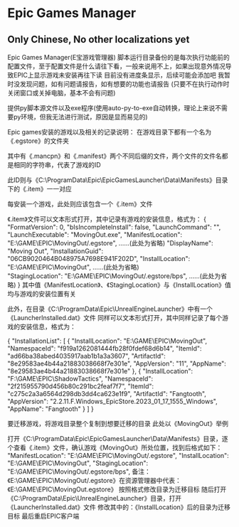 # Epic Games Manager
## Only Chinese, No other localizations yet
Epic Games Manager(E宝游戏管理器)
脚本运行目录备份的是每次执行功能前的配置文件，至于配置文件是什么请往下看，一般来说用不上，如果出现意外情况导致EPIC上显示游戏未安装再往下读
目前没有进度条显示，后续可能会添加吧
我暂时没发现问题，如有问题请报告，如有想要的功能也请报告
(只要不在执行动作时关闭窗口或关掉电脑，基本不会有问题)

提供py脚本源文件以及exe程序(使用auto-py-to-exe自动转换，理论上来说不需要py环境，但我无法进行测试，原因是显而易见的)

Epic games安装的游戏以及相关的记录说明：
在游戏目录下都有一个名为《.egstore》的文件夹

其中有《.mancpn》和《.manifest》两个不同后缀的文件，两个文件的文件名都是相同的字符串，代表了游戏的ID

此ID则与《C:\ProgramData\Epic\EpicGamesLauncher\Data\Manifests》目录下的《.item》一一对应

每安装一个游戏，此处则应该包含一个《.item》文件

《.item》文件可以文本形式打开，其中记录有游戏的安装信息，格式为：
{
	"FormatVersion": 0,
	"bIsIncompleteInstall": false,
	"LaunchCommand": "",
	"LaunchExecutable": "MovingOut.exe",
	"ManifestLocation": "E:\\GAME\\EPIC\\MovingOut/.egstore",
	……(此处为省略)
	"DisplayName": "Moving Out",
	"InstallationGuid": "06CB9020464B048975A7698E941F202D",
	"InstallLocation": "E:\\GAME\\EPIC\\MovingOut",
	……(此处为省略)	
	"StagingLocation": "E:\\GAME\\EPIC\\MovingOut/.egstore/bps",
	……(此处为省略)
}
其中值《ManifestLocation》、《StagingLocation》与《InstallLocation》值均与游戏的安装位置有关

此外，在目录《C:\ProgramData\Epic\UnrealEngineLauncher》中有一个《LauncherInstalled.dat》文件
同样可以文本形式打开，其中同样记录了每个游戏的安装信息，格式为：

{
	"InstallationList": [
		{
			"InstallLocation": "E:\\GAME\\EPIC\\MovingOut",
			"NamespaceId": "f919a1262081444fb28f0fdef68d6b14",
			"ItemId": "ad66ba38abed4035917aab1b1a3a3607",
			"ArtifactId": "8e29583ae4b44a21883038668f7e301e",
			"AppVersion": "11",
			"AppName": "8e29583ae4b44a21883038668f7e301e"
		},
		{
			"InstallLocation": "F:\\GAME\\EPIC\\ShadowTactics",
			"NamespaceId": "2f215955790d456b80c291bc2feaf7f7",
			"ItemId": "c275c2a3a6564d298db3dd4ca623e1f9",
			"ArtifactId": "Fangtooth",
			"AppVersion": "2.2.11.F.Windows_EpicStore.2023_01_17_1555_Windows",
			"AppName": "Fangtooth"
		}
	]
}

要迁移游戏，将游戏目录整个复制到想要迁移的目录
此处以《MovingOut》举例

打开《C:\ProgramData\Epic\EpicGamesLauncher\Data\Manifests》目录，逐个查看《.item》文件，确认游戏《MovingOut》所处位置，找到后格式如下：
"ManifestLocation": "E:\\GAME\\EPIC\\MovingOut/.egstore",
"InstallLocation": "E:\\GAME\\EPIC\\MovingOut",
"StagingLocation": "E:\\GAME\\EPIC\\MovingOut/.egstore/bps",
备注：《E:\\GAME\\EPIC\\MovingOut/.egstore》在资源管理器中代表：《E:\GAME\EPIC\MovingOut\.egstore》
按照格式修改目录为迁移目标
随后打开《C:\ProgramData\Epic\UnrealEngineLauncher》目录，打开《LauncherInstalled.dat》文件
修改其中的：《InstallLocation》后的目录为迁移目标
最后重启EPIC客户端
